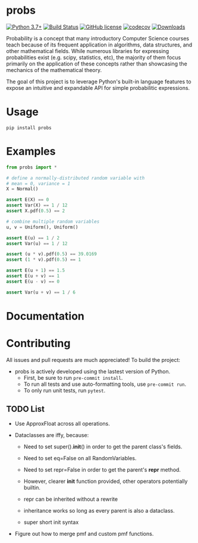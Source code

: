 # probs
[![Python 3.7+](https://img.shields.io/badge/python-3.7+-blue.svg)](https://www.python.org/downloads/release/python-370/)
[![Build Status](https://travis-ci.com/TylerYep/probs.svg?branch=master)](https://travis-ci.com/TylerYep/probs)
[![GitHub license](https://img.shields.io/github/license/TylerYep/probs)](https://github.com/TylerYep/probs/blob/master/LICENSE)
[![codecov](https://codecov.io/gh/TylerYep/probs/branch/master/graph/badge.svg)](https://codecov.io/gh/TylerYep/probs)
[![Downloads](https://pepy.tech/badge/probs)](https://pepy.tech/project/probs)

Probability is a concept that many introductory Computer Science courses teach because of its frequent application in algorithms, data structures, and other mathematical fields. While numerous libraries for expressing probabilities exist (e.g. scipy, statistics, etc), the majority of them focus primarily on the application of these concepts rather than showcasing the mechanics of the mathematical theory.

The goal of this project is to leverage Python's built-in language features to expose an intuitive and expandable API for simple probabilitic expressions.

# Usage
`pip install probs`

# Examples
```python
from probs import *

# define a normally-distributed random variable with
# mean = 0, variance = 1
X = Normal()

assert E(X) == 0
assert Var(X) == 1 / 12
assert X.pdf(0.5) == 2
```

```python
# combine multiple random variables
u, v = Uniform(), Uniform()

assert E(u) == 1 / 2
assert Var(u) == 1 / 12

assert (u * v).pdf(0.5) == 39.0169
assert (1 * v).pdf(0.5) == 1

assert E(u + 1) == 1.5
assert E(u + v) == 1
assert E(u - v) == 0

assert Var(u + v) == 1 / 6
```

# Documentation

# Contributing
All issues and pull requests are much appreciated! To build the project:

- probs is actively developed using the lastest version of Python.
    - First, be sure to run `pre-commit install`.
    - To run all tests and use auto-formatting tools, use `pre-commit run`.
    - To only run unit tests, run `pytest`.

## TODO List
- Use ApproxFloat across all operations.
- Dataclasses are iffy, because:
    - Need to set super().__init__() in order to get the parent class's fields.
    - Need to set eq=False on all RandomVariables.
    - Need to set repr=False in order to get the parent's __repr__ method.

    - However, clearer __init__ function provided, other operators potentially builtin.
    - repr can be inherited without a rewrite
    - inheritance works so long as every parent is also a dataclass.
    - super short init syntax

- Figure out how to merge pmf and custom pmf functions.

